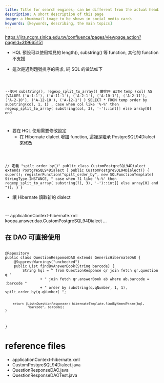 ```yaml
---
title: Title for search engines; can be different from the actual heading
description: A short description of this page
image: a thumbnail image to be shown in social media cards
keywords: [keywords, describing, the main topics]
---
```


https://jira.ncgm.sinica.edu.tw/confluence/pages/viewpage.action?pageId=319665151



* HQL 預設可以使用常見的 length(), substring() 等 function, 其他的 function 不支援

* 這次是遇到題號排序的需求, 純 SQL 的做法如下

<code>

--使用 substring(), regexp_split_to_array() 做排序
WITH  temp (col) AS (VALUES ('A-1-1'), ('A-11-1'), ('A-2-1'), ('A-10-1'), ('A-2-11'), ('A-2-10'), ('A-12-10'), ('A-12-1') )
SELECT * FROM temp
order by substring(col, 1, 1)
, case when col like '%-%' then regexp_split_to_array( substring(col, 3), '-')::int[] else array[0] end

</code>


* 要在 HQL 使用需要修改設定
  * 在 Hibernate dialect 增加 function, 這裡是繼承 PostgreSQL94Dialect 來修改
  
<code>  

// 定義 "spilt_order_by()"
public class CustomPostgreSQL94Dialect extends PostgreSQL94Dialect {
    public CustomPostgreSQL94Dialect() {
        super();
        registerFunction("spilt_order_by", new SQLFunctionTemplate(
                StringType.INSTANCE,
                " case when ?1 like '%-%' then regexp_split_to_array( substring(?1, 3), '-')::int[] else array[0] end "));
    }
}
</code>  

* 讓 Hibernate 讀取新的 dialect  
<code>  

</code>  
-- applicationContext-hibernate.xml

 <property name="hibernateProperties">
    <props>
        <prop key="hibernate.dialect">
            koopa.answer.dao.CustomPostgreSQL94Dialect
        </prop>
        ...
    </props>
</property>
 
 
## 在 DAO 可直接使用 
<code>  
@Repository
public class QuestionResponseDAO extends GenericHibernateDAO<QuestionResponse> {
    @SuppressWarnings("unchecked")
    public List<QuestionResponse> findByAnswerBook(String barcode) {
        String hql = " from QuestionResponse qr join fetch qr.question q "
                + " join fetch qr.answerBook ab where ab.barcode = :barcode "
                + " order by substring(q.qNumber, 1, 1),  spilt_order_by(q.qNumber) ";
 
        return (List<QuestionResponse>) hibernateTemplate.findByNamedParam(hql,
                "barcode", barcode);
    }
}
</code>  

# reference files
* applicationContext-hibernate.xml
* CustomPostgreSQL94Dialect.java
* QuestionResponseDAO.java
* QuestionResponseDAOTest.java


